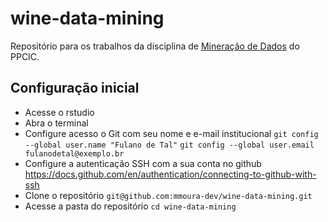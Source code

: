 # wine-data-mining
Repositório para os trabalhos da disciplina de [Mineração de Dados](https://eic.cefet-rj.br/~eogasawara/data-mining/) do PPCIC.

## Configuração inicial

- Acesse o rstudio
- Abra o terminal
- Configure acesso o Git com seu nome e e-mail institucional
    `git config --global user.name "Fulano de Tal"`
    `git config --global user.email fulanodetal@exemplo.br`
- Configure a autenticação SSH com a sua conta no github https://docs.github.com/en/authentication/connecting-to-github-with-ssh
- Clone o repositório `git@github.com:mmoura-dev/wine-data-mining.git`
- Acesse a pasta do repositório `cd wine-data-mining`
